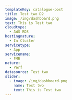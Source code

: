 ```yaml
---
templateKey: catalogue-post
title: Test two D2
image: /img/dashboard.png
text: This is Test two
cloudtype: 
  - AWS RDS
hostingnature: 
  - In Cluster
servicetype: 
  - App
servicename: 
  - EMR
nature: 
  - Perf
datasource: Test two
slider:
  - image: /img/dashboard.png
    name: Test two
    text: This is Test two
---
```

